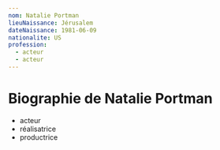 ```yaml
---
nom: Natalie Portman
lieuNaissance: Jérusalem
dateNaissance: 1981-06-09
nationalite: US
profession:
  - acteur
  - acteur
---
```


# Biographie de Natalie Portman

- acteur
- réalisatrice
- productrice
